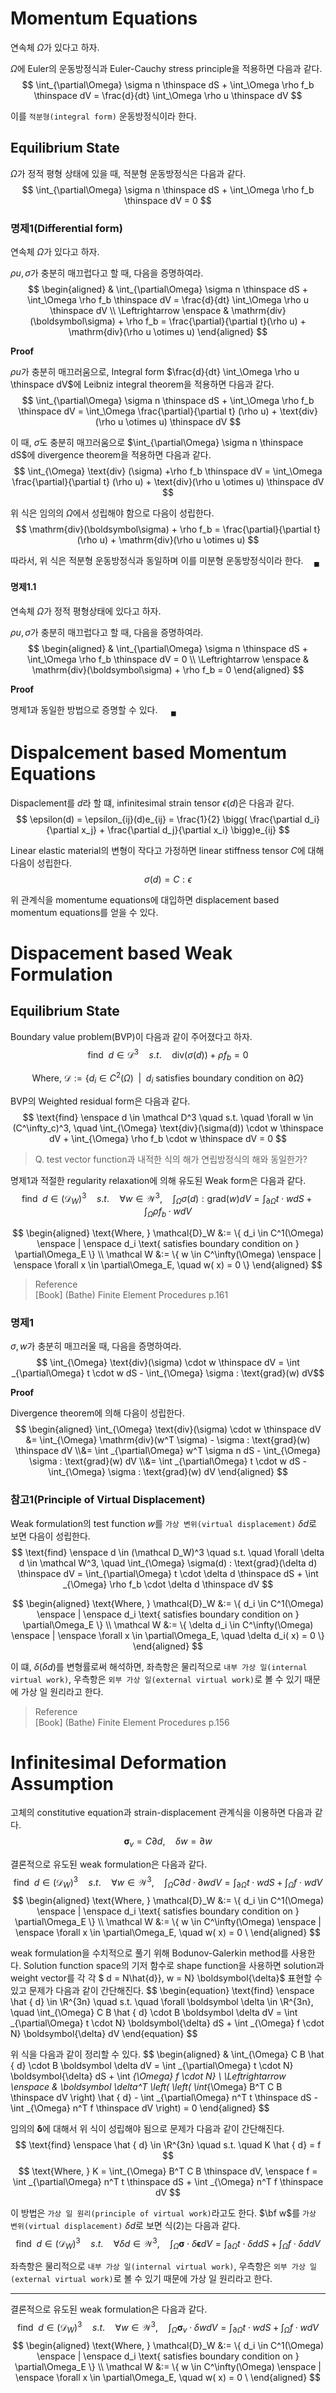 # Momentum Equations
연속체 $\Omega$가 있다고 하자.

$\Omega$에 Euler의 운동방정식과 Euler-Cauchy stress principle을 적용하면 다음과 같다.
$$ \int_{\partial\Omega} \sigma n \thinspace dS + \int_\Omega \rho f_b \thinspace dV = \frac{d}{dt} \int_\Omega \rho u \thinspace dV $$

이를 `적분형(integral form)` 운동방정식이라 한다.

## Equilibrium State
$\Omega$가 정적 평형 상태에 있을 때, 적분형 운동방정식은 다음과 같다.
$$ \int_{\partial\Omega} \sigma n \thinspace dS + \int_\Omega \rho  f_b \thinspace dV = 0 $$

### 명제1(Differential form)
연속체 $\Omega$가 있다고 하자.

$\rho u, \sigma$가 충분히 매끄럽다고 할 때, 다음을 증명하여라.
$$ \begin{aligned} & \int_{\partial\Omega} \sigma n \thinspace dS + \int_\Omega \rho f_b \thinspace dV = \frac{d}{dt} \int_\Omega \rho u \thinspace dV \\ \Leftrightarrow \enspace & \mathrm{div}(\boldsymbol\sigma) + \rho  f_b = \frac{\partial}{\partial t}(\rho  u) + \mathrm{div}(\rho  u \otimes u) \end{aligned}  $$

**Proof**

$\rho u$가 충분히 매끄러움으로, Integral form $\frac{d}{dt} \int_\Omega \rho u \thinspace dV$에 Leibniz integral theorem을 적용하면 다음과 같다.
$$ \int_{\partial\Omega} \sigma n \thinspace dS + \int_\Omega \rho  f_b \thinspace dV = \int_\Omega \frac{\partial}{\partial t} (\rho u) + \text{div}(\rho u \otimes u) \thinspace dV $$

이 때, $\sigma$도 충분히 매끄러움으로 $\int_{\partial\Omega} \sigma n \thinspace dS$에 divergence theorem을 적용하면 다음과 같다.
$$ \int_{\Omega} \text{div} (\sigma) +\rho  f_b \thinspace dV = \int_\Omega \frac{\partial}{\partial t} (\rho u) + \text{div}(\rho u \otimes u) \thinspace dV $$

위 식은 임의의 $\Omega$에서 성립해야 함으로 다음이 성립한다.
$$ \mathrm{div}(\boldsymbol\sigma) + \rho  f_b = \frac{\partial}{\partial t}(\rho  u) + \mathrm{div}(\rho  u \otimes u) $$

따라서, 위 식은 적분형 운동방정식과 동일하며 이를 미분형 운동방정식이라 한다.$\quad {_\blacksquare}$

#### 명제1.1
연속체 $\Omega$가 정적 평형상태에 있다고 하자.

$\rho u, \sigma$가 충분히 매끄럽다고 할 때, 다음을 증명하여라.
$$ \begin{aligned} & \int_{\partial\Omega} \sigma n \thinspace dS + \int_\Omega \rho f_b \thinspace dV = 0 \\ \Leftrightarrow \enspace & \mathrm{div}(\boldsymbol\sigma) + \rho  f_b = 0 \end{aligned}  $$

**Proof**

명제1과 동일한 방법으로 증명할 수 있다. $\quad {_\blacksquare}$


# Dispalcement based Momentum Equations
Dispaclement를 $d$라 할 떄, infinitesimal strain tensor $\epsilon(d)$은 다음과 같다.
$$ \epsilon(d) = \epsilon_{ij}(d)e_{ij} = \frac{1}{2} \bigg( \frac{\partial d_i}{\partial x_j} + \frac{\partial d_j}{\partial x_i} \bigg)e_{ij} $$

Linear elastic material의 변형이 작다고 가정하면 linear stiffness tensor $C$에 대해 다음이 성립한다.
$$ \sigma(d) = C:\epsilon $$

위 관계식을 momentume equations에 대입하면 displacement based momentum equations를 얻을 수 있다.

# Dispacement based Weak Formulation

## Equilibrium State
Boundary value problem(BVP)이 다음과 같이 주어졌다고 하자.
$$ \text{find} \enspace d \in \mathcal D^3 \quad s.t. \quad \text{div}(\sigma(d)) + \rho f_b = 0 $$

$$ \text{Where, } \mathcal{D} := \{ d_i \in C^2(\Omega) \enspace | \enspace d_i \text{ satisfies boundary condition on } \partial\Omega \}  $$

BVP의 Weighted residual form은 다음과 같다.
$$ \text{find} \enspace d \in \mathcal D^3 \quad s.t. \quad \forall w \in (C^\infty_c)^3, \quad \int_{\Omega} \text{div}(\sigma(d)) \cdot w \thinspace dV + \int_{\Omega} \rho f_b \cdot w \thinspace dV = 0 $$

> Q. test vector function과 내적한 식의 해가 연립방정식의 해와 동일한가?

명제1과 적절한 regularity relaxation에 의해 유도된 Weak form은 다음과 같다.
$$ \text{find} \enspace d \in (\mathcal D_W)^3 \quad s.t. \quad \forall w \in \mathcal W^3, \quad \int_{\Omega} \sigma(d) : \text{grad}(w) dV = \int_{\partial\Omega} t \cdot  w dS + \int _{\Omega} \rho f_b \cdot w dV $$

$$ \begin{aligned} \text{Where, } \mathcal{D}_W &:= \{ d_i \in C^1(\Omega) \enspace | \enspace d_i \text{ satisfies boundary condition on } \partial\Omega_E \}  \\ \mathcal W &:= \{ w \in C^\infty(\Omega) \enspace | \enspace \forall  x \in \partial\Omega_E, \quad w( x) = 0 \} \end{aligned}  $$

> Reference  
> [Book] (Bathe) Finite Element Procedures p.161

### 명제1
$\sigma, w$가 충분히 매끄러울 때, 다음을 증명하여라.
$$ \int_{\Omega} \text{div}(\sigma) \cdot w \thinspace dV = \int _{\partial\Omega} t \cdot  w dS - \int_{\Omega} \sigma : \text{grad}(w) dV$$

**Proof**

Divergence theorem에 의해 다음이 성립한다.
$$ \begin{aligned} \int_{\Omega} \text{div}(\sigma) \cdot w \thinspace dV &=  \int_{\Omega} \mathrm{div}(w^T \sigma) - \sigma : \text{grad}(w) \thinspace dV \\&= \int _{\partial\Omega} w^T \sigma n dS - \int_{\Omega} \sigma : \text{grad}(w) dV \\&= \int _{\partial\Omega} t \cdot  w dS - \int_{\Omega} \sigma : \text{grad}(w) dV \end{aligned} $$


### 참고1(Principle of Virtual Displacement)
Weak formulation의 test function $w$를 `가상 변위(virtual displacement)` $\delta d$로 보면 다음이 성립한다.
$$ \text{find} \enspace d \in (\mathcal D_W)^3 \quad s.t. \quad \forall \delta d \in \mathcal W^3, \quad \int_{\Omega} \sigma(d) : \text{grad}(\delta d) \thinspace  dV = \int_{\partial\Omega} t \cdot  \delta d \thinspace dS + \int _{\Omega} \rho f_b \cdot \delta d \thinspace dV $$

$$ \begin{aligned} \text{Where, } \mathcal{D}_W &:= \{ d_i \in C^1(\Omega) \enspace | \enspace d_i \text{ satisfies boundary condition on } \partial\Omega_E \}  \\ \mathcal W &:= \{ \delta d_i \in C^\infty(\Omega) \enspace | \enspace \forall  x \in \partial\Omega_E, \quad \delta d_i( x) = 0 \} \end{aligned}  $$


이 떄, $\delta(\delta  d)$를 변형률로써 해석하면, 좌측항은 물리적으로 `내부 가상 일(internal virtual work)`, 우측항은 `외부 가상 일(external virtual work)`로 볼 수 있기 때문에 가상 일 원리라고 한다.

> Reference  
> [Book] (Bathe) Finite Element Procedures p.156




# Infinitesimal Deformation Assumption
고체의 constitutive equation과 strain-displacement 관계식을 이용하면 다음과 같다.
$$ \boldsymbol\sigma_v =  C  \partial  d, \quad \delta  w =  \partial  w  $$

결론적으로 유도된 weak formulation은 다음과 같다.
$$ \begin{equation} \text{find} \enspace  d \in (\mathcal D_W)^3 \quad s.t. \quad \forall  w \in \mathcal W^3, \quad \int_{\Omega}  C  \partial  d \cdot  \partial  w dV = \int _{\partial\Omega}  t \cdot  w dS + \int _{\Omega}  {f \cdot w} dV \end{equation} $$
$$ \begin{aligned} \text{Where, } \mathcal{D}_W &:= \{ d_i \in C^1(\Omega) \enspace | \enspace d_i \text{ satisfies boundary condition on } \partial\Omega_E \}  \\ \mathcal W &:= \{ w \in C^\infty(\Omega) \enspace | \enspace \forall  x \in \partial\Omega_E, \quad w( x) = 0 \ \end{aligned}  $$

weak formulation을 수치적으로 풀기 위해 Bodunov-Galerkin method를 사용한다. Solution function space의 기저 함수로 shape function을 사용하면 solution과 weight vector를 각 각 $ d =  N\hat{d}},  w =  N} \boldsymbol{\delta}$ 표현할 수 있고 문제가 다음과 같이 간단해진다.
$$ \begin{equation} \text{find} \enspace \hat { d} \in \R^{3n} \quad s.t. \quad \forall \boldsymbol \delta \in \R^{3n}, \quad \int_{\Omega}  C  B \hat { d} \cdot  B \boldsymbol \delta dV = \int _{\partial\Omega}  t \cdot  N} \boldsymbol{\delta} dS + \int _{\Omega}  f \cdot  N} \boldsymbol{\delta} dV \end{equation} $$

위 식을 다음과 같이 정리할 수 있다.
$$ \begin{aligned} & \int_{\Omega}  C  B \hat { d} \cdot  B \boldsymbol \delta dV = \int _{\partial\Omega}  t \cdot  N} \boldsymbol{\delta} dS + \int _{\Omega}  f \cdot  N} \\ \Leftrightarrow \enspace &  \boldsymbol \delta^T \left( \left( \int_{\Omega}  B^T  C  B \thinspace dV \right) \hat { d} - \int _{\partial\Omega}  n^T  t \thinspace dS - \int _{\Omega}  n^T  f \thinspace dV \right) = 0 \end{aligned} $$

임의의 $\boldsymbol \delta$에 대해서 위 식이 성립해야 됨으로 문제가 다음과 같이 간단해진다.
$$ \text{find} \enspace \hat { d} \in \R^{3n} \quad s.t. \quad  K \hat { d} =  f  $$
$$ \text{Where, }  K = \int_{\Omega}  B^T  C  B \thinspace dV, \enspace  f = \int _{\partial\Omega}  n^T  t \thinspace dS + \int _{\Omega}  n^T  f \thinspace dV $$

이 방법은 `가상 일 원리(principle of virtual work)`라고도 한다. $\bf w$를 `가상 변위(virtual displacement)` $\delta  d$로 보면 식(2)는 다음과 같다.
$$ \text{find} \enspace  d \in (\mathcal D_W)^3 \quad s.t. \quad \forall  \delta  d \in \mathcal W^3, \quad \int_{\Omega} \boldsymbol\sigma \cdot \delta \boldsymbol{\epsilon} dV = \int _{\partial\Omega}  t \cdot \delta  d dS + \int _{\Omega}  f \cdot \delta  d dV $$

좌측항은 물리적으로 `내부 가상 일(internal virtual work)`, 우측항은 `외부 가상 일(external virtual work)`로 볼 수 있기 때문에 가상 일 원리라고 한다.


---



결론적으로 유도된 weak formulation은 다음과 같다.
$$ \begin{equation} \text{find} \enspace  d \in (\mathcal D_W)^3 \quad s.t. \quad \forall  w \in \mathcal W^3, \quad \int_{\Omega} \boldsymbol\sigma_v \cdot \delta  w dV = \int _{\partial\Omega}  t \cdot  w dS + \int _{\Omega}  {f \cdot w} dV \end{equation} $$
$$ \begin{aligned} \text{Where, } \mathcal{D}_W &:= \{ d_i \in C^1(\Omega) \enspace | \enspace d_i \text{ satisfies boundary condition on } \partial\Omega_E \}  \\ \mathcal W &:= \{ w \in C^\infty(\Omega) \enspace | \enspace \forall  x \in \partial\Omega_E, \quad w( x) = 0 \ \end{aligned}  $$

